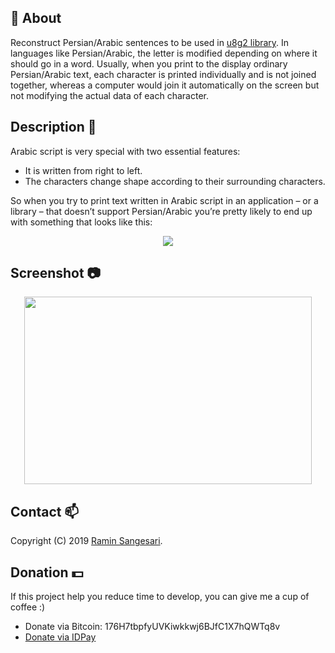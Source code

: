## 📖 About
Reconstruct Persian/Arabic sentences to be used in [u8g2 library](https://github.com/olikraus/u8g2/). In languages like Persian/Arabic, the letter is modified depending on where it should go in a word. Usually, when you print to the display ordinary Persian/Arabic text, each character is printed individually and is not joined together, whereas a computer would join it automatically on the screen but not modifying the actual data of each character.

## Description 📖
Arabic script is very special with two essential features:
- It is written from right to left.
- The characters change shape according to their surrounding characters.

So when you try to print text written in Arabic script in an application – or a library – that doesn’t support Persian/Arabic you’re pretty likely to end up with something that looks like this:

<p align="center">
  <img src="http://mpcabd.xyz/wp-content/uploads/2012/05/arabic-1.png">
</p>

## Screenshot 📷
<p align="center">
  <img width="460" height="300" src="http://www.fillmurray.com/460/300">
</p>

## Contact 📫
Copyright (C) 2019 [Ramin Sangesari](mailto:r.sangsari@gmail.com).

## Donation 💵
If this project help you reduce time to develop, you can give me a cup of coffee :)

- Donate via Bitcoin: 176H7tbpfyUVKiwkkwj6BJfC1X7hQWTq8v
- [Donate via IDPay](https://idpay.ir/idreams)
